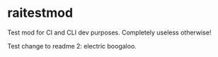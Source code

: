 # raitestmod

Test mod for CI and CLI dev purposes.
Completely useless otherwise!

Test change to readme 2: electric boogaloo.
